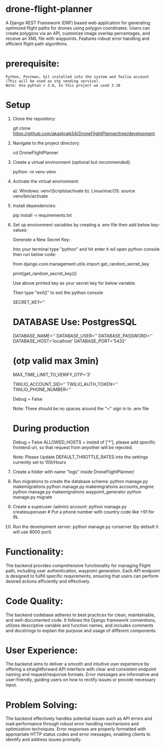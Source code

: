 # drone-flight-planner
A Django REST Framework (DRF) based web application for generating optimized flight paths for drones using polygon coordinates. Users can create polygons via an API, customize image overlap percentages, and receive an XML file with waypoints. Features robust error handling and efficient flight path algorithms.

# prerequisite:
    Python, Postman, Git installed into the system and Twilio account (This will be used as otp sending service).
    Note: Use pyhton > 3.9, In this project we used 3.10

# Setup

   1. Clone the repository:

       git clone https://github.com/akashrajk54/DroneFlightPlanner/tree/development

   2. Navigate to the project directory:

       cd DroneFlightPlanner

   3. Create a virtual environment (optional but recommended):

       python -m venv venv

   4. Activate the virtual environment:

      a). Windows:
          venv\Scripts\activate
      b). Linux/macOS:
          source venv/bin/activate

   5. Install dependencies:

      pip install -r requirements.txt

   6. Set up environment variables by creating a .env file then add below key-values:

       Generate a New Secret Key:

       Into your terminal type "python" and hit enter it wil open python console then run below code:

       from django.core.management.utils import get_random_secret_key

       print(get_random_secret_key())

       Use above printed key as your secret key for below variable.

       Then type "exit()" to exit the python console

       SECRET_KEY=''

       # DATABASE Use: PostgresSQL
       DATABASE_NAME=''
       DATABASE_USER=''
       DATABASE_PASSWORD=''
       DATABASE_HOST='localhost'
       DATABASE_PORT='5432'

       # (otp valid max 3min)
       MAX_TIME_LIMIT_TO_VERIFY_OTP='3'

       TWILIO_ACCOUNT_SID=''
       TWILIO_AUTH_TOKEN=''
       TWILIO_PHONE_NUMBER=''

       Debug = False

       Note: There should be no spaces around the "=" sign in to .env file

       # During production
        Debug = False
        ALLOWED_HOSTS = insted of ['*'], please add specific frontend url, so that request from anyother will be rejected.

       Note: Please Update DEFAULT_THROTTLE_RATES into the settings currently set to 100/Hours

   7. Create a folder with name "logs" inside DroneFlightPlanner/

   8. Run migrations to create the database schema:
      python manage.py makemigrations
      python manage.py makemigrations accounts_engine
      python manage.py makemigrations waypoint_generator
      python manage.py migrate

   9. Create a superuser (admin) account:
      python manage.py createsuperuser  # Put a phone number with country code like +91 for IN.

   10. Run the development server:
      python manage.py runserver
      (by default it will use 8000 port)



# Functionality:
The backend provides comprehensive functionality for managing Flight path, including user authentication, waypoint generation. Each API endpoint is designed to fulfill specific requirements, ensuring that users can perform desired actions efficiently and effectively.

# Code Quality:
The backend codebase adheres to best practices for clean, maintainable, and well-documented code. It follows the Django framework conventions, utilizes descriptive variable and function names, and includes comments and docstrings to explain the purpose and usage of different components.
# User Experience:
The backend aims to deliver a smooth and intuitive user experience by offering a straightforward API interface with clear and consistent endpoint naming and request/response formats. Error messages are informative and user-friendly, guiding users on how to rectify issues or provide necessary input.

# Problem Solving:
The backend effectively handles potential issues such as API errors and load performance through robust error handling mechanisms and optimization techniques. Error responses are properly formatted with appropriate HTTP status codes and error messages, enabling clients to identify and address issues promptly.

